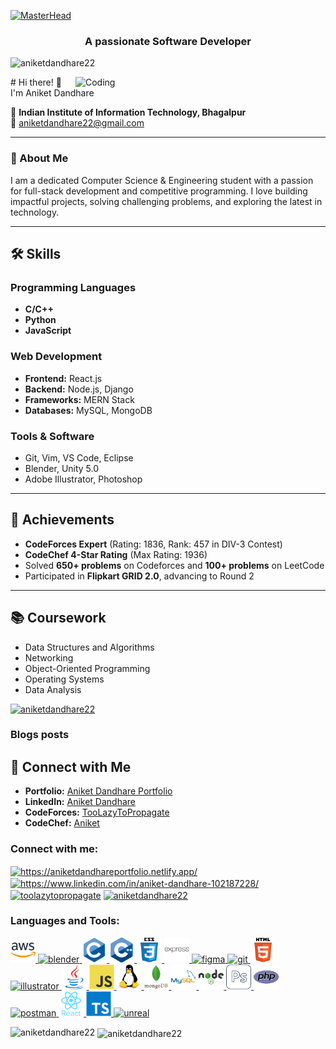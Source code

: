 [![MasterHead](https://pouch.jumpshare.com/preview/ULuaMlcMLF2Dew-n3hyLQtTy-E6tdeBW1bjHULkmz4_CHr-DSovvQgwXGNVV66zKUxG51h7zoiO8WArxCkusSAsWibr-OaOPoyYnUn2clCY)](https://aniketdandhareportfolio.netlify.app)

<h3 align="center">A passionate Software Developer</h3>

<p align="left"> <img src="https://komarev.com/ghpvc/?username=aniketdandhare22&label=Profile%20views&color=0e75b6&style=flat" alt="aniketdandhare22" /> </p>
<img align="right" alt="Coding" 
width="400" src="https://camo.githubusercontent.com/24c6287be76c155a12345cb131d1379589070ec28c94088f4582f19d3a1865e9/68747470733a2f2f6d69726f2e6d656469756d2e636f6d2f76322f726573697a653a6669743a313237322f312a5a53566d57476363317765454e6230536861775778772e676966">
# Hi there! 👋 I'm Aniket Dandhare

📍 **Indian Institute of Information Technology, Bhagalpur**  
📧 aniketdandhare22@gmail.com 

---

<h3>🚀 About Me</h3>
I am a dedicated Computer Science & Engineering student with a passion for full-stack development and competitive programming. I love building impactful projects, solving challenging problems, and exploring the latest in technology.

---

## 🛠 Skills

### Programming Languages
- **C/C++**
- **Python**
- **JavaScript**

### Web Development
- **Frontend:** React.js
- **Backend:** Node.js, Django
- **Frameworks:** MERN Stack
- **Databases:** MySQL, MongoDB

### Tools & Software
- Git, Vim, VS Code, Eclipse  
- Blender, Unity 5.0  
- Adobe Illustrator, Photoshop

---

## 🌟 Achievements
- **CodeForces Expert** (Rating: 1836, Rank: 457 in DIV-3 Contest)  
- **CodeChef 4-Star Rating** (Max Rating: 1936)  
- Solved **650+ problems** on Codeforces and **100+ problems** on LeetCode  
- Participated in **Flipkart GRID 2.0**, advancing to Round 2  

---

## 📚 Coursework
- Data Structures and Algorithms  
- Networking  
- Object-Oriented Programming  
- Operating Systems  
- Data Analysis  

<p align="left"> <a href="https://github.com/ryo-ma/github-profile-trophy"><img src="https://github-profile-trophy.vercel.app/?username=aniketdandhare22" alt="aniketdandhare22" /></a> </p>



### Blogs posts
## 🔗 Connect with Me
- **Portfolio:** [Aniket Dandhare Portfolio](https://aniketdandhareportfolio.netlify.app)  
- **LinkedIn:** [Aniket Dandhare](https://www.linkedin.com/in/aniket-dandhare-102187228/)  
- **CodeForces:** [TooLazyToPropagate](https://codeforces.com/profile/TooLazyToPropagate)  
- **CodeChef:** [Aniket](https://www.codechef.com/users/aniket_aman)  
<!-- BLOG-POST-LIST:START -->
<!-- BLOG-POST-LIST:END -->

<h3 align="left">Connect with me:</h3>
<p align="left">
<a href="https://aniketdandhareportfolio.netlify.app/" target="blank"><img align="center" src="https://raw.githubusercontent.com/rahuldkjain/github-profile-readme-generator/master/src/images/icons/Social/devto.svg" alt="https://aniketdandhareportfolio.netlify.app/" height="30" width="40" /></a>
<a href="https://linkedin.com/in/https://www.linkedin.com/in/aniket-dandhare-102187228/" target="blank"><img align="center" src="https://raw.githubusercontent.com/rahuldkjain/github-profile-readme-generator/master/src/images/icons/Social/linked-in-alt.svg" alt="https://www.linkedin.com/in/aniket-dandhare-102187228/" height="30" width="40" /></a>
<a href="https://codeforces.com/profile/toolazytopropagate" target="blank"><img align="center" src="https://raw.githubusercontent.com/rahuldkjain/github-profile-readme-generator/master/src/images/icons/Social/codeforces.svg" alt="toolazytopropagate" height="30" width="40" /></a>
<a href="https://www.leetcode.com/aniketdandhare22" target="blank"><img align="center" src="https://raw.githubusercontent.com/rahuldkjain/github-profile-readme-generator/master/src/images/icons/Social/leet-code.svg" alt="aniketdandhare22" height="30" width="40" /></a>
</p>

<h3 align="left">Languages and Tools:</h3>
<p align="left"> <a href="https://aws.amazon.com" target="_blank" rel="noreferrer"> <img src="https://raw.githubusercontent.com/devicons/devicon/master/icons/amazonwebservices/amazonwebservices-original-wordmark.svg" alt="aws" width="40" height="40"/> </a> <a href="https://www.blender.org/" target="_blank" rel="noreferrer"> <img src="https://download.blender.org/branding/community/blender_community_badge_white.svg" alt="blender" width="40" height="40"/> </a> <a href="https://www.cprogramming.com/" target="_blank" rel="noreferrer"> <img src="https://raw.githubusercontent.com/devicons/devicon/master/icons/c/c-original.svg" alt="c" width="40" height="40"/> </a> <a href="https://www.w3schools.com/cpp/" target="_blank" rel="noreferrer"> <img src="https://raw.githubusercontent.com/devicons/devicon/master/icons/cplusplus/cplusplus-original.svg" alt="cplusplus" width="40" height="40"/> </a> <a href="https://www.w3schools.com/css/" target="_blank" rel="noreferrer"> <img src="https://raw.githubusercontent.com/devicons/devicon/master/icons/css3/css3-original-wordmark.svg" alt="css3" width="40" height="40"/> </a> <a href="https://expressjs.com" target="_blank" rel="noreferrer"> <img src="https://raw.githubusercontent.com/devicons/devicon/master/icons/express/express-original-wordmark.svg" alt="express" width="40" height="40"/> </a> <a href="https://www.figma.com/" target="_blank" rel="noreferrer"> <img src="https://www.vectorlogo.zone/logos/figma/figma-icon.svg" alt="figma" width="40" height="40"/> </a> <a href="https://git-scm.com/" target="_blank" rel="noreferrer"> <img src="https://www.vectorlogo.zone/logos/git-scm/git-scm-icon.svg" alt="git" width="40" height="40"/> </a> <a href="https://www.w3.org/html/" target="_blank" rel="noreferrer"> <img src="https://raw.githubusercontent.com/devicons/devicon/master/icons/html5/html5-original-wordmark.svg" alt="html5" width="40" height="40"/> </a> <a href="https://www.adobe.com/in/products/illustrator.html" target="_blank" rel="noreferrer"> <img src="https://www.vectorlogo.zone/logos/adobe_illustrator/adobe_illustrator-icon.svg" alt="illustrator" width="40" height="40"/> </a> <a href="https://www.java.com" target="_blank" rel="noreferrer"> <img src="https://raw.githubusercontent.com/devicons/devicon/master/icons/java/java-original.svg" alt="java" width="40" height="40"/> </a> <a href="https://developer.mozilla.org/en-US/docs/Web/JavaScript" target="_blank" rel="noreferrer"> <img src="https://raw.githubusercontent.com/devicons/devicon/master/icons/javascript/javascript-original.svg" alt="javascript" width="40" height="40"/> </a> <a href="https://www.linux.org/" target="_blank" rel="noreferrer"> <img src="https://raw.githubusercontent.com/devicons/devicon/master/icons/linux/linux-original.svg" alt="linux" width="40" height="40"/> </a> <a href="https://www.mongodb.com/" target="_blank" rel="noreferrer"> <img src="https://raw.githubusercontent.com/devicons/devicon/master/icons/mongodb/mongodb-original-wordmark.svg" alt="mongodb" width="40" height="40"/> </a> <a href="https://www.mysql.com/" target="_blank" rel="noreferrer"> <img src="https://raw.githubusercontent.com/devicons/devicon/master/icons/mysql/mysql-original-wordmark.svg" alt="mysql" width="40" height="40"/> </a> <a href="https://nodejs.org" target="_blank" rel="noreferrer"> <img src="https://raw.githubusercontent.com/devicons/devicon/master/icons/nodejs/nodejs-original-wordmark.svg" alt="nodejs" width="40" height="40"/> </a> <a href="https://www.photoshop.com/en" target="_blank" rel="noreferrer"> <img src="https://raw.githubusercontent.com/devicons/devicon/master/icons/photoshop/photoshop-line.svg" alt="photoshop" width="40" height="40"/> </a> <a href="https://www.php.net" target="_blank" rel="noreferrer"> <img src="https://raw.githubusercontent.com/devicons/devicon/master/icons/php/php-original.svg" alt="php" width="40" height="40"/> </a> <a href="https://postman.com" target="_blank" rel="noreferrer"> <img src="https://www.vectorlogo.zone/logos/getpostman/getpostman-icon.svg" alt="postman" width="40" height="40"/> </a> <a href="https://reactjs.org/" target="_blank" rel="noreferrer"> <img src="https://raw.githubusercontent.com/devicons/devicon/master/icons/react/react-original-wordmark.svg" alt="react" width="40" height="40"/> </a> <a href="https://www.typescriptlang.org/" target="_blank" rel="noreferrer"> <img src="https://raw.githubusercontent.com/devicons/devicon/master/icons/typescript/typescript-original.svg" alt="typescript" width="40" height="40"/> </a> <a href="https://unrealengine.com/" target="_blank" rel="noreferrer"> <img src="https://raw.githubusercontent.com/kenangundogan/fontisto/036b7eca71aab1bef8e6a0518f7329f13ed62f6b/icons/svg/brand/unreal-engine.svg" alt="unreal" width="40" height="40"/> </a> </p>

<p><img align="left" src="https://github-readme-stats.vercel.app/api/top-langs?username=aniketdandhare22&show_icons=true&locale=en&layout=compact" alt="aniketdandhare22" /></p>

<p>&nbsp;<img align="center" src="https://github-readme-stats.vercel.app/api?username=aniketdandhare22&show_icons=true&locale=en" alt="aniketdandhare22" /></p>
